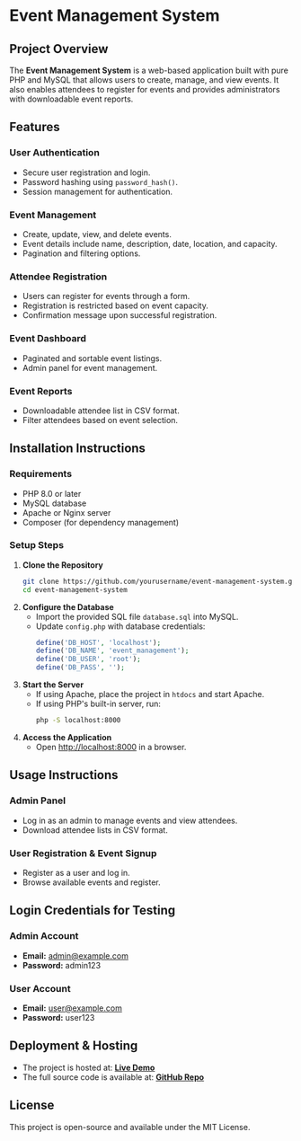 # Event Management System

## Project Overview

The **Event Management System** is a web-based application built with pure PHP and MySQL that allows users to create, manage, and view events. It also enables attendees to register for events and provides administrators with downloadable event reports.

## Features

### **User Authentication**

- Secure user registration and login.
- Password hashing using `password_hash()`.
- Session management for authentication.

### **Event Management**

- Create, update, view, and delete events.
- Event details include name, description, date, location, and capacity.
- Pagination and filtering options.

### **Attendee Registration**

- Users can register for events through a form.
- Registration is restricted based on event capacity.
- Confirmation message upon successful registration.

### **Event Dashboard**

- Paginated and sortable event listings.
- Admin panel for event management.

### **Event Reports**

- Downloadable attendee list in CSV format.
- Filter attendees based on event selection.

## Installation Instructions

### **Requirements**

- PHP 8.0 or later
- MySQL database
- Apache or Nginx server
- Composer (for dependency management)

### **Setup Steps**

1. **Clone the Repository**
   ```sh
   git clone https://github.com/yourusername/event-management-system.git
   cd event-management-system
   ```
2. **Configure the Database**
   - Import the provided SQL file `database.sql` into MySQL.
   - Update `config.php` with database credentials:
     ```php
     define('DB_HOST', 'localhost');
     define('DB_NAME', 'event_management');
     define('DB_USER', 'root');
     define('DB_PASS', '');
     ```
3. **Start the Server**
   - If using Apache, place the project in `htdocs` and start Apache.
   - If using PHP's built-in server, run:
     ```sh
     php -S localhost:8000
     ```
4. **Access the Application**
   - Open [http://localhost:8000](http://localhost:8000) in a browser.

## Usage Instructions

### **Admin Panel**

- Log in as an admin to manage events and view attendees.
- Download attendee lists in CSV format.

### **User Registration & Event Signup**

- Register as a user and log in.
- Browse available events and register.

## Login Credentials for Testing

### **Admin Account**

- **Email:** [admin@example.com](mailto\:admin@example.com)
- **Password:** admin123

### **User Account**

- **Email:** [user@example.com](mailto\:user@example.com)
- **Password:** user123

## Deployment & Hosting

- The project is hosted at: **[Live Demo](https://your-hosting-link.com)**
- The full source code is available at: **[GitHub Repo](https://github.com/yourusername/event-management-system)**

## License

This project is open-source and available under the MIT License.
